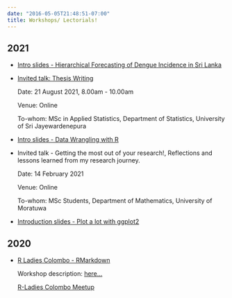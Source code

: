 ```yaml
---
date: "2016-05-05T21:48:51-07:00"
title: Workshops/ Lectorials! 
---
```


## 2021

- [Intro slides - Hierarchical Forecasting of Dengue Incidence in Sri Lanka](/7_hts_intro/7_hts.html)

- [Invited talk: Thesis Writing](/6_thesiswriting/main.html)

  Date: 21 August 2021, 8.00am - 10.00am
  
  Venue: Online
  
  To-whom: MSc in Applied Statistics, Department of Statistics, University of Sri Jayewardenepura

- [Intro slides - Data Wrangling with R](/5_datawrangling/5_data_wrangling.html)

- Invited talk - Getting the most out of your research!, Reflections and lessons learned from my research journey. 

    Date: 14 February 2021

    Venue: Online

    To-whom: MSc Students, Department of Mathematics, University of Moratuwa


- [Introduction slides - Plot a lot with ggplot2](/2_ggplot2_intro/2_ggplot2_intro.html)


## 2020

- [R Ladies Colombo - RMarkdown](/rmarkdown_rladies/rmarkdownRladies_tst.html)

    Workshop description: [here...](https://rladiescolombo.netlify.app/talk/1_rmarkdown/)

    [R-Ladies Colombo Meetup](https://www.meetup.com/rladies-colombo/events/275260700/)